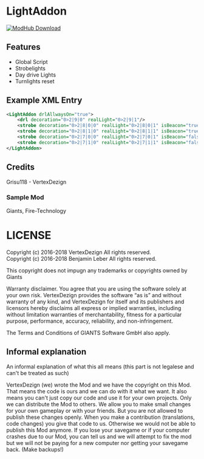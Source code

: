 # LightAddon

[![ModHub Download](https://img.shields.io/badge/ModHub-2.0.1.0-blue.svg?style=flat-square)](https://farming-simulator.com/mod.php?lang=de&country=ch&mod_id=53564&title=fs2017)

## Features

- Global Script
- Strobelights
- Day drive Lights
- Turnlights reset

## Example XML Entry

```xml
<LightAddon drlAllwaysOn="true">
    <drl decoration="0>2|9|0" realLight="0>2|9|1"/>
    <strobe decoration="0>2|8|0|0" realLight="0>2|8|0|1" isBeacon="true" />
    <strobe decoration="0>2|8|1|0" realLight="0>2|8|1|1" isBeacon="true" />
    <strobe decoration="0>2|7|0|0" realLight="0>2|7|0|1" isBeacon="false" name="SampleStrobe1" sequence="200 400" invert="false" />
    <strobe decoration="0>2|7|1|0" realLight="0>2|7|1|1" isBeacon="false" name="SampleStrobe1" sequence="400 200" invert="true" />
</LightAddon>
```

## Credits
Grisu118 - VertexDezign
### Sample Mod
Giants, Fire-Technology

# LICENSE
Copyright (c) 2016-2018 VertexDezign All rights reserved.  
Copyright (c) 2016-2018 Benjamin Leber All rights reserved.

This copyright does not impugn any trademarks or copyrights owned by Giants

Warranty disclaimer. You agree that you are using the software solely at your own risk.
VertexDezign provides the software “as is” and without warranty of any kind, and VertexDezign
for itself and its publishers and licensors hereby disclaims all express or implied warranties,
including without limitation warranties of merchantability, fitness for a particular purpose,
performance, accuracy, reliability, and non-infringement.

The Terms and Conditions of GIANTS Software GmbH also apply.

## Informal explanation

An informal explanation of what this all means (this part is not legalese and can't be treated as such)

VertexDezign (we) wrote the Mod and we have the copyright on this Mod. That means the code is ours and we can
do with it what we want. It also means you can't just copy our code and use it for your own projects. 
Only we can distribute the Mod to others. We allow you to make small changes for your own gameplay or with your friends.
But you are not allowed to publish these changes openly. When you make a contribution (translations, code changes) you
give that code to us. Otherwise we would not be able to publish this Mod anymore.
If you lose your savegame or if your computer crashes due to our Mod, you can tell us and we will attempt to fix the
mod but we will not be paying for a new computer nor getting your savegame back. (Make backups!)